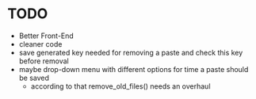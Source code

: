 # TODO
* Better Front-End
* cleaner code
* save generated key needed for removing a paste and check this key before removal
* maybe drop-down menu with different options for time a paste should be saved
  * according to that remove_old_files() needs an overhaul
